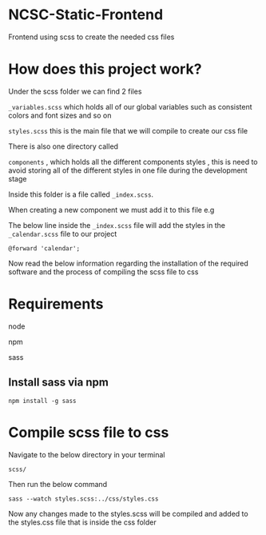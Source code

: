 # NCSC-Static-Frontend
Frontend using scss to create the needed css files

# How does this project work?

Under the scss folder we can find 2 files 

`_variables.scss` which holds all of our global variables such as consistent colors and font sizes and so on 

`styles.scss` this is the main file that we will compile to create our css file

There is also one directory called 

`components` , which holds all the different components styles , this is need to avoid storing all of the different styles in one file during the development stage

Inside this folder is a file called `_index.scss`. 

When creating a new component we must add it to this file e.g

The below line inside the `_index.scss` file will add the styles in the `_calendar.scss` file to our project 
```
@forward 'calendar';
```
Now read the below information regarding the installation of the required software and the process of compiling the scss file to css 


# Requirements

node

npm

sass

## Install sass via npm

```
npm install -g sass 
```

# Compile scss file to css

Navigate to the below directory in your terminal 

```
scss/
```

Then run the below command

```
sass --watch styles.scss:../css/styles.css
```

Now any changes made to the styles.scss will be compiled and added to the styles.css file that is inside the css folder
